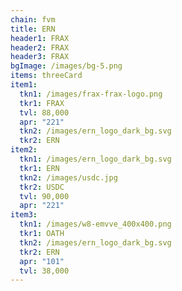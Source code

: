 ```yaml
---
chain: fvm
title: ERN
header1: FRAX
header2: FRAX
header3: FRAX
bgImage: /images/bg-5.png
items: threeCard
item1:
  tkn1: /images/frax-frax-logo.png
  tkr1: FRAX
  tvl: 88,000
  apr: "221"
  tkn2: /images/ern_logo_dark_bg.svg
  tkr2: ERN
item2:
  tkn1: /images/ern_logo_dark_bg.svg
  tkr1: ERN
  tkn2: /images/usdc.jpg
  tkr2: USDC
  tvl: 90,000
  apr: "221"
item3:
  tkn1: /images/w8-emvve_400x400.png
  tkr1: OATH
  tkn2: /images/ern_logo_dark_bg.svg
  tkr2: ERN
  apr: "101"
  tvl: 38,000
---
```

